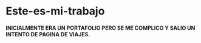 # Este-es-mi-trabajo
**INICIALMENTE ERA UN PORTAFOLIO PERO SE ME COMPLICO Y SALIO UN INTENTO DE PAGINA DE VIAJES.**
